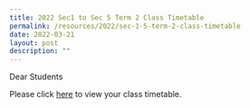 ```yaml
---
title: 2022 Sec1 to Sec 5 Term 2 Class Timetable
permalink: /resources/2022/sec-1-5-term-2-class-timetable
date: 2022-03-21
layout: post
description: ""
---
```

Dear Students  
  
Please click [here](https://drive.google.com/file/d/1c28zKLEPpFH04whqzhyoQHggmaF8SsTs/view) to view your class timetable.